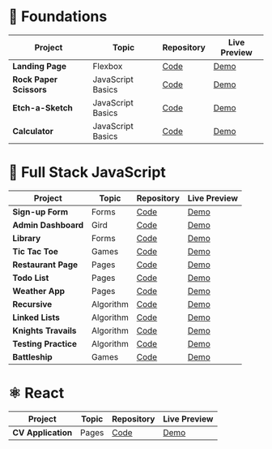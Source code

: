 # 🎈 Foundations

| Project                 | Topic             | Repository                                                                             | Live Preview                                                                           |
|-------------------------|-------------------|----------------------------------------------------------------------------------------|----------------------------------------------------------------------------------------|
| **Landing Page**        | Flexbox           | [Code](https://github.com/huynguyen2110/my-odin-project/tree/main/landing-page)        | [Demo](https://huynguyen2110.github.io/my-odin-project/landing-page/index.html)        |
| **Rock Paper Scissors** | JavaScript Basics | [Code](https://github.com/huynguyen2110/my-odin-project/tree/main/rock-paper-scissors) | [Demo](https://huynguyen2110.github.io/my-odin-project/rock-paper-scissors/index.html) |
| **Etch-a-Sketch**       | JavaScript Basics | [Code](https://github.com/huynguyen2110/my-odin-project/tree/main/etch-a-sketch)       | [Demo](https://huynguyen2110.github.io/my-odin-project/etch-a-sketch/index.html)       |
| **Calculator**          | JavaScript Basics | [Code](https://github.com/huynguyen2110/my-odin-project/tree/main/calculator)          | [Demo](https://huynguyen2110.github.io/my-odin-project/calculator/index.html)          |

# 🚀 Full Stack JavaScript

| Project              | Topic     | Repository                                                                          | Live Preview                                                                  |
|----------------------|-----------|-------------------------------------------------------------------------------------|-------------------------------------------------------------------------------|
| **Sign-up Form**     | Forms     | [Code](https://github.com/huynguyen2110/my-odin-project/tree/main/signup-form)      | [Demo](https://huynguyen2110.github.io/my-odin-project/signup-form/)          |
| **Admin Dashboard**  | Gird      | [Code](https://github.com/huynguyen2110/my-odin-project/tree/main/admin-dashboard)  | [Demo](https://huynguyen2110.github.io/my-odin-project/admin-dashboard/)      |
| **Library**          | Forms     | [Code](https://github.com/huynguyen2110/my-odin-project/tree/main/library)          | [Demo](https://huynguyen2110.github.io/my-odin-project/library/)              |
| **Tic Tac Toe**      | Games     | [Code](https://github.com/huynguyen2110/my-odin-project/tree/main/tic-tac-toe)      | [Demo](https://huynguyen2110.github.io/my-odin-project/tic-tac-toe/)          |
| **Restaurant Page**  | Pages     | [Code](https://github.com/huynguyen2110/my-odin-project/tree/main/restaurant-page)  | [Demo](https://huynguyen2110.github.io/my-odin-project/restaurant-page/dist/) |
| **Todo List**        | Pages     | [Code](https://github.com/huynguyen2110/my-odin-project/tree/main/todo-list)        | [Demo](https://huynguyen2110.github.io/my-odin-project/todo-list/dist/)       |
| **Weather App**      | Pages     | [Code](https://github.com/huynguyen2110/my-odin-project/tree/main/weather-app)      | [Demo](https://huynguyen2110.github.io/my-odin-project/weather-app/)          |
| **Recursive**        | Algorithm | [Code](https://github.com/huynguyen2110/my-odin-project/tree/main/recursive)        | [Demo]()                                                                      |
| **Linked Lists**     | Algorithm | [Code](https://github.com/huynguyen2110/my-odin-project/tree/main/linkedList)       | [Demo]()                                                                      |
| **Knights Travails** | Algorithm | [Code](https://github.com/huynguyen2110/my-odin-project/tree/main/knights-travails) | [Demo]()                                                                      |
| **Testing Practice** | Algorithm | [Code](https://github.com/huynguyen2110/my-odin-project/tree/main/testing-practice) | [Demo]()                                                                      |
| **Battleship**       | Games     | [Code](https://github.com/huynguyen2110/my-odin-project/tree/main/battleship)       | [Demo](https://huynguyen2110.github.io/my-odin-project/battleship/)           |


# ⚛️ React

| Project                 | Topic             | Repository                                                                             | Live Preview                                                                           |
|-------------------------|-------------------|----------------------------------------------------------------------------------------|----------------------------------------------------------------------------------------|
| **CV Application**        | Pages           | [Code](https://github.com/huynguyen2110/my-odin-project/tree/main/cv-application)        | [Demo](https://cv-application-one-zeta.vercel.app/)        |

